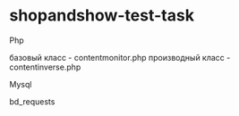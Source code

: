 # shopandshow-test-task

Php

базовый класс - contentmonitor.php
производный класс - contentinverse.php

Mysql

bd_requests
